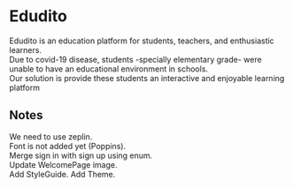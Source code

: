 # Edudito

Edudito is an education platform for students, teachers, and enthusiastic learners.  
Due to covid-19 disease, students -specially elementary grade- were unable to have an educational environment in schools.  
Our solution is provide these students an interactive and enjoyable learning platform 

## Notes
We need to use zeplin.  
Font is not added yet (Poppins).  
Merge sign in with sign up using enum.  
Update WelcomePage image.   
Add StyleGuide.
Add Theme.  
